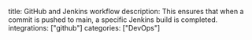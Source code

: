 title: GitHub and Jenkins workflow
description: This ensures that when a commit is pushed to main, a specific Jenkins build is completed.
integrations: ["github"]
categories: ["DevOps"]
